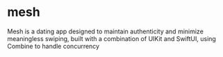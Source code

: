 # mesh
Mesh is a dating app designed to maintain authenticity and minimize meaningless swiping, built with a combination of UIKit and SwiftUI, using Combine to handle concurrency
